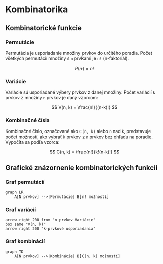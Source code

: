 # Kombinatorika

## Kombinatorické funkcie

### Permutácie

Permutácia je usporiadanie množiny prvkov do určitého poradia. Počet všetkých permutácií množiny s `n` prvkami je `n!` (n-faktoriál).

$$
P(n) = n!
$$

### Variácie

Variácie sú usporiadané výbery prvkov z danej množiny. Počet variácií `k` prvkov z množiny `n` prvkov je daný vzorcom:

$$
V(n, k) = \frac{n!}{(n-k)!}
$$

### Kombinačné čísla

Kombinačné číslo, označované ako `C(n, k)` alebo `n` nad `k`, predstavuje počet možností, ako vybrať `k` prvkov z `n` prvkov bez ohľadu na poradie. Vypočíta sa podľa vzorca:

$$
C(n, k) = \frac{n!}{k!(n-k)!}
$$

## Grafické znázornenie kombinatorických funkcií

### Graf permutácií

```mermaid
graph LR
    A[N prvkov] -->|Permutácie| B[n! možností]
```

### Graf variácií

```pikchr
arrow right 200 from "n prvkov Variácie"
box same "V(n, k)"
arrow right 200 "k-prvkové usporiadania"
```

### Graf kombinácií

```mermaid
graph TD
    A[N prvkov] -->|Kombinácie| B[C(n, k) možností]
```
